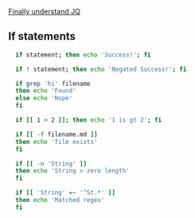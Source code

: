 [Finally understand JQ](https://earthly.dev/blog/jq-select/)

## If statements
```zsh
  if statement; then echo 'Success!'; fi

  if ! statement; then echo 'Negated Success!'; fi

  if grep 'hi' filename
  then echo 'Found'
  else echo 'Nope' 
  fi

  if [[ 1 > 2 ]]; then echo '1 is gt 2'; fi

  if [[ -f filename.md ]] 
  then echo 'file exists'
  fi

  if [[ -n 'String' ]]
  then echo 'String > zero length'
  fi

  if [[ 'String' =~ '^St.*' ]]
  then echo 'Matched regex'
  fi
```
